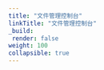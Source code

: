 ```yaml
---
title: "文件管理控制台"
linkTitle: "文件管理控制台"
_build:
 render: false 
weight: 100
collapsible: true
---
```


